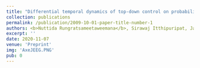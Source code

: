 ```yaml
---
title: "Differential temporal dynamics of top-down control on probabilistic perceptual decision making"
collection: publications
permalink: /publication/2009-10-01-paper-title-number-1
authors: <b>Nuttida Rungratsameetaweemana</b>, Sirawaj Itthipuripat, Javier O. Garcia, John T. Serences
excerpt: ''
date: 2020-11-07
venue: 'Preprint'
img: 'AxeJEEG.PNG'
pub: 0
---
```

